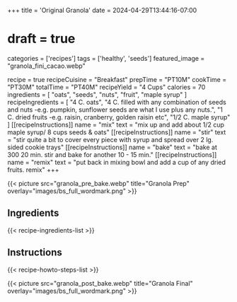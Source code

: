 +++
title = 'Original Granola'
date = 2024-04-29T13:44:16-07:00
# draft = true
categories = ['recipes']
tags = ['healthy', 'seeds']
featured_image = "granola_fini_cacao.webp"

recipe = true
recipeCuisine = "Breakfast"
prepTime = "PT10M"
cookTime = "PT30M"
totalTime = "PT40M"
recipeYield = "4 Cups"
calories = 70
ingredients = [
  "oats",
  "seeds",
  "nuts",
  "fruit",
  "maple syrup"
]
recipeIngredients = [
  "4 C. oats",
  "4 C. filled with any combination of seeds and nuts -e.g. pumpkin, sunflower seeds are what I use plus any nuts.",
  "1 C. dried fruits -e.g. raisin, cranberry, golden raisin etc",
  "1/2 C. maple syrup"
]
[[recipeInstructions]]
  name = "mix"
  text = "mix up and add about 1/2 cup maple syrup/ 8 cups seeds & oats"
[[recipeInstructions]]
  name = "stir"
  text = "stir quite a bit to cover every piece with syrup and spread over 2 lg. sided cookie trays"
[[recipeInstructions]]
  name = "bake"
  text = "bake at 300 20 min. stir and bake for another 10 - 15 min."
[[recipeInstructions]]
  name = "remix"
  text = "put back in mixing bowl and add a cup of any dried fruits. remix"
+++

{{< picture src="granola_pre_bake.webp" title="Granola Prep" overlay="images/bs_full_wordmark.png" >}}

<!--more-->

## Ingredients
{{< recipe-ingredients-list >}}

## Instructions
{{< recipe-howto-steps-list >}}

{{< picture src="granola_post_bake.webp" title="Granola Final" overlay="images/bs_full_wordmark.png" >}}
